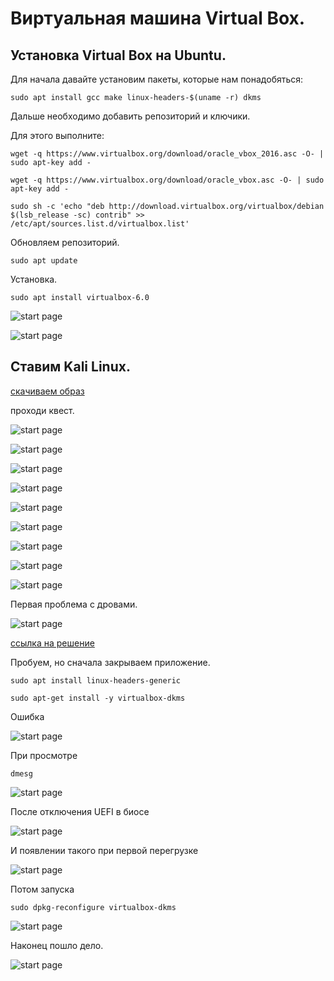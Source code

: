 # Виртуальная машина Virtual Box. 

## Установка Virtual Box на Ubuntu.
        

Для начала давайте установим пакеты, которые нам понадобяться:

    sudo apt install gcc make linux-headers-$(uname -r) dkms

Дальше необходимо добавить репозиторий и ключики. 

Для этого выполните:

    wget -q https://www.virtualbox.org/download/oracle_vbox_2016.asc -O- | sudo apt-key add -

    wget -q https://www.virtualbox.org/download/oracle_vbox.asc -O- | sudo apt-key add -

    sudo sh -c 'echo "deb http://download.virtualbox.org/virtualbox/debian $(lsb_release -sc) contrib" >> /etc/apt/sources.list.d/virtualbox.list'

Обновляем репозиторий.

    sudo apt update

Установка.

    sudo apt install virtualbox-6.0

![start page]({path-to-subject}/images/1.png)

![start page]({path-to-subject}/images/2.png)

## Ставим Kali Linux.

[скачиваем образ](https://www.kali.org/downloads/)

проходи квест.

![start page]({path-to-subject}/images/3.png)

![start page]({path-to-subject}/images/4.png)

![start page]({path-to-subject}/images/5.png)

![start page]({path-to-subject}/images/6.png)

![start page]({path-to-subject}/images/7.png)

![start page]({path-to-subject}/images/8.png)

![start page]({path-to-subject}/images/9.png)

![start page]({path-to-subject}/images/10.png)

![start page]({path-to-subject}/images/11.png)

Первая проблема с дровами.

![start page]({path-to-subject}/images/12.png)

[ссылка на решение](https://askubuntu.com/questions/920689/how-to-fix-modprobe-vboxdrv-error-in-virtualbox)

Пробуем, но сначала закрываем приложение.

    sudo apt install linux-headers-generic

    sudo apt-get install -y virtualbox-dkms

Ошибка

![start page]({path-to-subject}/images/15.png)

При просмотре

    dmesg

![start page]({path-to-subject}/images/13.png)

После отключения UEFI в биосе

![start page]({path-to-subject}/images/19.png)    

И появлении такого при первой перегрузке

![start page]({path-to-subject}/images/18.png)   

Потом запуска

    sudo dpkg-reconfigure virtualbox-dkms

![start page]({path-to-subject}/images/16.png)

Наконец пошло дело.

![start page]({path-to-subject}/images/20.png)








